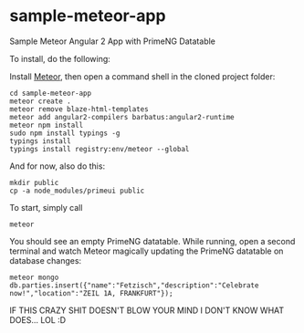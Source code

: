 # sample-meteor-app
Sample Meteor Angular 2 App with PrimeNG Datatable

To install, do the following:

Install [Meteor](https://www.meteor.com/install), then open a command shell in the cloned project folder:

    cd sample-meteor-app
    meteor create .
    meteor remove blaze-html-templates
    meteor add angular2-compilers barbatus:angular2-runtime
    meteor npm install
    sudo npm install typings -g
    typings install
    typings install registry:env/meteor --global
    
And for now, also do this:

    mkdir public
    cp -a node_modules/primeui public

To start, simply call

    meteor
    
You should see an empty PrimeNG datatable. While running, open a second terminal and watch Meteor magically updating the PrimeNG datatable on database changes:

    meteor mongo
    db.parties.insert({"name":"Fetzisch","description":"Celebrate now!","location":"ZEIL 1A, FRANKFURT"});
    
IF THIS CRAZY SHIT DOESN'T BLOW YOUR MIND I DON'T KNOW WHAT DOES... LOL :D
